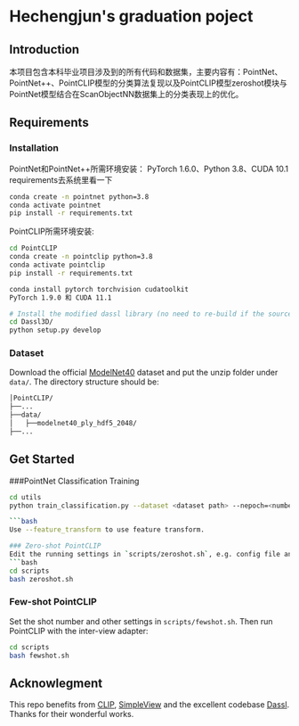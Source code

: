 # Hechengjun's graduation poject


## Introduction
本项目包含本科毕业项目涉及到的所有代码和数据集，主要内容有：PointNet、PointNet++、PointCLIP模型的分类算法复现以及PointCLIP模型zeroshot模块与PointNet模型结合在ScanObjectNN数据集上的分类表现上的优化。




## Requirements

### Installation
PointNet和PointNet++所需环境安装：
PyTorch 1.6.0、Python 3.8、CUDA 10.1  requirements去系统里看一下
```bash
conda create -n pointnet python=3.8
conda activate pointnet
pip install -r requirements.txt
```


PointCLIP所需环境安装:
```bash
cd PointCLIP
conda create -n pointclip python=3.8
conda activate pointclip
pip install -r requirements.txt

conda install pytorch torchvision cudatoolkit
PyTorch 1.9.0 和 CUDA 11.1

# Install the modified dassl library (no need to re-build if the source code is changed)
cd Dassl3D/
python setup.py develop

```

### Dataset
Download the official [ModelNet40](https://shapenet.cs.stanford.edu/media/modelnet40_ply_hdf5_2048.zip) dataset and put the unzip folder under `data/`.
The directory structure should be:
```bash
│PointCLIP/
├──...
├──data/
│   ├──modelnet40_ply_hdf5_2048/
├──...
```
### 

## Get Started
###PointNet Classification
Training
```bash
cd utils
python train_classification.py --dataset <dataset path> --nepoch=<number epochs> --dataset_type <modelnet40 | scanobjectnn>

```bash
Use --feature_transform to use feature transform.

### Zero-shot PointCLIP
Edit the running settings in `scripts/zeroshot.sh`, e.g. config file and output directory. Then run Zero-shot PointCLIP:
```bash
cd scripts
bash zeroshot.sh
```


### Few-shot PointCLIP
Set the shot number and other settings in `scripts/fewshot.sh`. Then run PointCLIP with the inter-view adapter:
```bash
cd scripts
bash fewshot.sh
```


## Acknowlegment
This repo benefits from [CLIP](https://github.com/openai/CLIP), [SimpleView](https://github.com/princeton-vl/SimpleView) and the excellent codebase [Dassl](https://github.com/KaiyangZhou/Dassl.pytorch). Thanks for their wonderful works.


